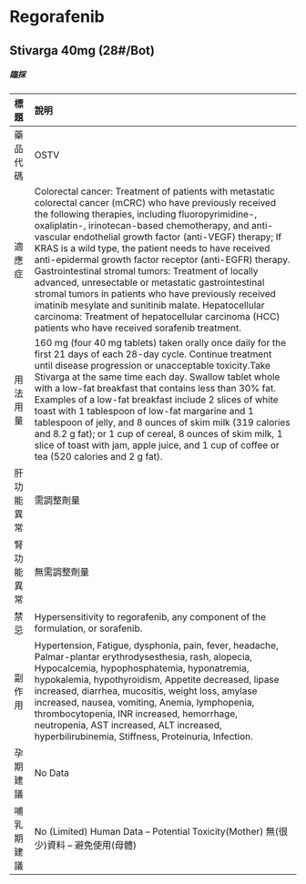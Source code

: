 # Regorafenib

## Stivarga 40mg (28#/Bot)

##### 臨採

| 標題       | 說明                                                                                                                                                                                                                                                                                                                                                                                                                                                                                                                                                                                                                                                                                                                                       |
|:-----------|:-------------------------------------------------------------------------------------------------------------------------------------------------------------------------------------------------------------------------------------------------------------------------------------------------------------------------------------------------------------------------------------------------------------------------------------------------------------------------------------------------------------------------------------------------------------------------------------------------------------------------------------------------------------------------------------------------------------------------------------------|
| 藥品代碼   | OSTV                                                                                                                                                                                                                                                                                                                                                                                                                                                                                                                                                                                                                                                                                                                                       |
| 適應症     | Colorectal cancer: Treatment of patients with metastatic colorectal cancer (mCRC) who have previously received the following therapies, including fluoropyrimidine-, oxaliplatin-, irinotecan-based chemotherapy, and anti-vascular endothelial growth factor (anti-VEGF) therapy; If KRAS is a wild type, the patient needs to have received anti-epidermal growth factor receptor (anti-EGFR) therapy. Gastrointestinal stromal tumors: Treatment of locally advanced, unresectable or metastatic gastrointestinal stromal tumors in patients who have previously received imatinib mesylate and sunitinib malate. Hepatocellular carcinoma: Treatment of hepatocellular carcinoma (HCC) patients who have received sorafenib treatment. |
| 用法用量   | 160 mg (four 40 mg tablets) taken orally once daily for the first 21 days of each 28-day cycle. Continue treatment until disease progression or unacceptable toxicity.Take Stivarga at the same time each day. Swallow tablet whole with a low-fat breakfast that contains less than 30% fat. Examples of a low-fat breakfast include 2 slices of white toast with 1 tablespoon of low-fat margarine and 1 tablespoon of jelly, and 8 ounces of skim milk (319 calories and 8.2 g fat); or 1 cup of cereal, 8 ounces of skim milk, 1 slice of toast with jam, apple juice, and 1 cup of coffee or tea (520 calories and 2 g fat).                                                                                                          |
| 肝功能異常 | 需調整劑量                                                                                                                                                                                                                                                                                                                                                                                                                                                                                                                                                                                                                                                                                                                                 |
| 腎功能異常 | 無需調整劑量                                                                                                                                                                                                                                                                                                                                                                                                                                                                                                                                                                                                                                                                                                                               |
| 禁忌       | Hypersensitivity to regorafenib, any component of the formulation, or sorafenib.                                                                                                                                                                                                                                                                                                                                                                                                                                                                                                                                                                                                                                                           |
| 副作用     | Hypertension, Fatigue, dysphonia, pain, fever, headache, Palmar-plantar erythrodysesthesia, rash, alopecia, Hypocalcemia, hypophosphatemia, hyponatremia, hypokalemia, hypothyroidism, Appetite decreased, lipase increased, diarrhea, mucositis, weight loss, amylase increased, nausea, vomiting, Anemia, lymphopenia, thrombocytopenia, INR increased, hemorrhage, neutropenia, AST increased, ALT increased, hyperbilirubinemia, Stiffness, Proteinuria, Infection.                                                                                                                                                                                                                                                                    |
| 孕期建議   | No Data                                                                                                                                                                                                                                                                                                                                                                                                                                                                                                                                                                                                                                                                                                                                    |
| 哺乳期建議 | No (Limited) Human Data – Potential Toxicity(Mother) 無(很少)資料 – 避免使用(母體)                                                                                                                                                                                                                                                                                                                                                                                                                                                                                                                                                                                                                                                         |

